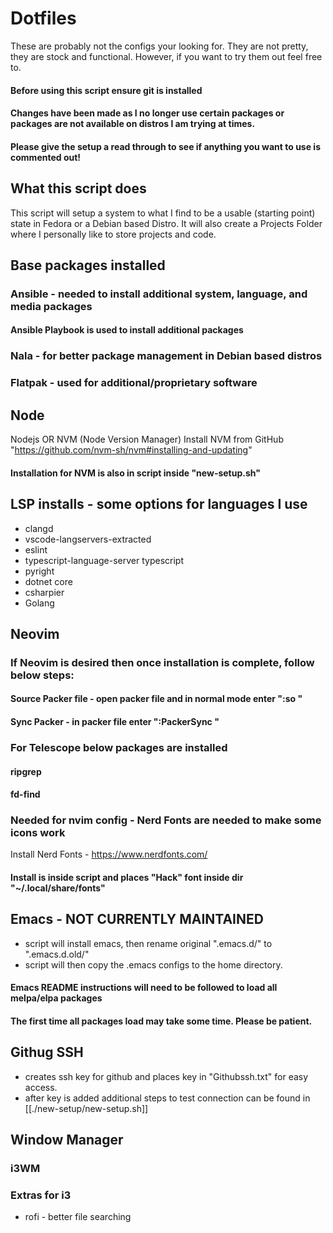 # Dotfiles

These are probably not the configs your looking for.
They are not pretty, they are stock and functional. 
However, if you want to try them out feel free to.

#### Before using this script ensure git is installed
#### Changes have been made as I no longer use certain packages or packages are not available on distros I am trying at times.
#### Please give the setup a read through to see if anything you want to use is commented out!

## What this script does
This script will setup a system to what I find to be a usable (starting point) state in Fedora or a Debian based Distro.
It will also create a Projects Folder where I personally like to store projects and code.

## Base packages installed
### Ansible - needed to install additional system, language, and media packages
#### Ansible Playbook is used to install additional packages
### Nala - for better package management in Debian based distros
### Flatpak - used for additional/proprietary software

## Node
Nodejs OR NVM (Node Version Manager)
Install NVM from GitHub  
"https://github.com/nvm-sh/nvm#installing-and-updating"
#### Installation for NVM is also in script inside "new-setup.sh"

## LSP installs - some options for languages I use
- clangd
- vscode-langservers-extracted
- eslint
- typescript-language-server typescript
- pyright
- dotnet core
- csharpier
- Golang
  
## Neovim 
### If Neovim is desired then once installation is complete, follow below steps:
#### Source Packer file - open packer file and in normal mode enter ":so <enter>"
#### Sync Packer - in packer file enter ":PackerSync <enter>"


### For Telescope below packages are installed
#### ripgrep  
#### fd-find

### Needed for nvim config - Nerd Fonts are needed to make some icons work
Install Nerd Fonts - https://www.nerdfonts.com/
#### Install is inside script and places "Hack" font inside dir "~/.local/share/fonts"

## Emacs - NOT CURRENTLY MAINTAINED
- script will install emacs, then rename original ".emacs.d/" to ".emacs.d.old/"
- script will then copy the .emacs configs to the home directory.
#### Emacs README instructions will need to be followed to load all melpa/elpa packages
#### The first time all packages load may take some time. Please be patient.

## Githug SSH
- creates ssh key for github and places key in "Githubssh.txt" for easy access.
- after key is added additional steps to test connection can be found in [[./new-setup/new-setup.sh]]

## Window Manager
### i3WM
### Extras for i3
- rofi - better file searching
